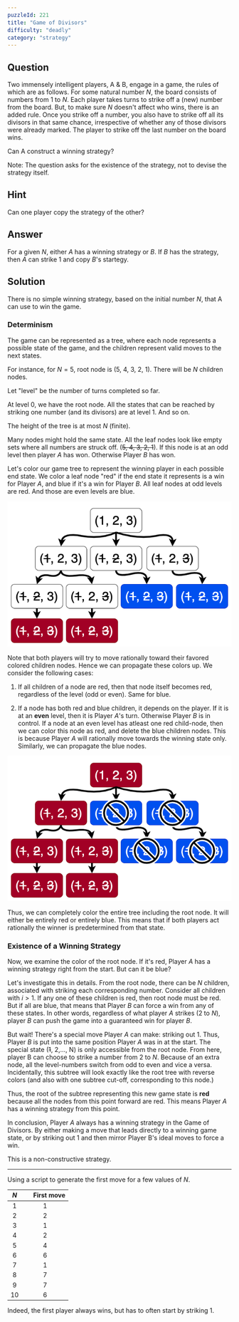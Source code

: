 ```yaml
---
puzzleId: 221
title: "Game of Divisors"
difficulty: "deadly"
category: "strategy"
---
```


## Question
Two immensely intelligent players, A & B, engage in a game, the rules of which are as follows. For some natural number $N$, the board consists of numbers from $1$ to $N$. Each player takes turns to strike off a (new) number from the board. But, to make sure $N$ doesn't affect who wins, there is an added rule. Once you strike off a number, you also have to strike off all its divisors in that same chance, irrespective of whether any of those divisors were already marked. The player to strike off the last number on the board wins.

Can A construct a winning strategy?

Note: The question asks for the existence of the strategy, not to devise the strategy itself.

## Hint
Can one player copy the strategy of the other?

## Answer
For a given $N$, either $A$ has a winning strategy or $B$. If $B$ has the strategy, then $A$ can strike 1 and copy $B$'s startegy.

## Solution
There is no simple winning strategy, based on the initial number $N$, that A can use to win the game. 

### Determinism

The game can be represented as a tree, where each node represents a possible state of the game, and the children represent valid moves to the next states. 

For instance, for $N=5$, root node is (5, 4, 3, 2, 1). There will be $N$ children nodes.

Let "level" be the number of turns completed so far.

At level $0$, we have the root node. All the states that can be reached by striking one number (and its divisors) are at level  1. And so on.

The height of the tree is at most $N$ (finite).

Many nodes might hold the same state. All the leaf nodes look like empty sets where all numbers are struck off. (~~5, 4, 3, 2, 1~~). If this node is at an odd level then player $A$ has won. Otherwise Player $B$ has won.


Let's color our game tree to represent the winning player in each possible end state. We color a leaf node "red" if the end state it represents is a win for Player $A$, and blue if it's a win for Player $B$. All leaf nodes at odd levels are red. And those are even levels are blue.

![tree](221_tree.drawio.png)

Note that both players will try to move rationally toward their favored colored children nodes. Hence we can propagate these colors up.
We consider the following cases:
1. If all children of a node are red, then that node itself becomes red, regardless of the level (odd or even). Same for blue.

2. If a node has both red and blue children, it depends on the player. If it is at an **even** level, then it is Player $A$'s turn. Otherwise Player $B$ is in control. If a node at an even level has atleast one red child-node, then we can color this node as red, and delete the blue children nodes. This is because Player $A$ will rationally move towards the winning state only. Similarly, we can propagate the blue nodes.

<!-- 
Once a node is colored red, it is guaranteed that all the children nodes stay red. If there were any blue children, then those must have been discarded. Similarly, if a node is blue, all its children must be blue.
-->


![tree](221_tree2.drawio.png)

Thus, we can completely color the entire tree including the root node. It will either be entirely red or entirely blue.
This means that if both players act rationally the winner is predetermined from that state.


### Existence of a Winning Strategy

Now, we examine the color of the root node. If it's red, Player $A$ has a winning strategy right from the start. But can it be blue?

Let's investigate this in details.
From the root node, there can be $N$ children, associated with striking each corresponding number. Consider all children with $i>1$. If any one of these children is red, then root node must be red. But if all are blue, that means that Player $B$ can force a win from any of these states. In other words, regardless of what player $A$ strikes ($2$ to $N$), player $B$ can push the game into a guaranteed  win for player $B$. 

<!-- 
Note that only the player $A$ can start with striking $1$ - a state only accessible from the root node. 
-->

But wait! There's a special move Player $A$ can make: striking out 1. Thus, Player $B$ is put into the same position Player $A$ was in at the start. The special state (~~1~~, 2,..., N) is only accessible from the root node. From here, player B can choose to strike a number from $2$ to $N$. Because of an extra node, all the level-numbers switch from odd to even and vice a versa. Incidentally, this subtree will look exactly like the root tree with reverse colors (and also with one subtree cut-off, corresponding to this node.)

Thus, the root of the subtree representing this new game state is **red** because all the nodes from this point forward are red. This means Player $A$ has a winning strategy from this point.

In conclusion, Player $A$ always has a winning strategy in the Game of Divisors. By either making a move that leads directly to a winning game state, or by striking out 1 and then mirror Player B's ideal moves to force a win.

This is a non-constructive strategy.


---



<!-- 
This game has nothing to do with dynamic programming or number theory. It is an example of how simple rules can sometimes lead to complex problems. 
-->

Using a script to generate the first move for a few values of $N$.

|  $N$  | &nbsp;&nbsp;&nbsp;&nbsp; First move |
| :---: | :---------------------------------: |
|   1   |                  1                  |
|   2   |                  2                  |
|   3   |                  1                  |
|   4   |                  2                  |
|   5   |                  4                  |
|   6   |                  6                  |
|   7   |                  1                  |
|   8   |                  7                  |
|   9   |                  7                  |
|  10   |                  6                  |

<!--
|  11   |                 10                  |
|  12   |                  5                  |
|  13   |                  6                  |
|  14   |                 14                  |
|  15   |                 12                  |
|  16   |                 14                  |
|  17   |                 10                  |
|  18   |                  5                  |
|  19   |                 14                  |
|  20   |                  9                  |
|  21   |                 21                  |
|  22   |                 22                  |
|  23   |                 18                  |
|  24   |                 20                  |
|  25   |                  8                  |
|  26   |                 23                  |
|  27   |                 27                  |
|  28   |                  1                  |
|  29   |                 29                  |
|  30   |                 15                  |
-->

Indeed, the first player always wins, but has to often start by striking  $1$.
